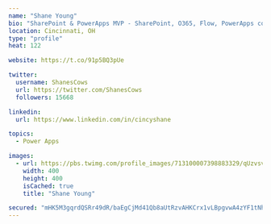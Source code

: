 ```yaml
---
name: "Shane Young"
bio: "SharePoint & PowerApps MVP - SharePoint, O365, Flow, PowerApps consulting? @PowerApps911 | Pure Snark? You found it."
location: Cincinnati, OH
type: "profile"
heat: 122

website: https://t.co/91p5BQ3pUe

twitter:
  username: ShanesCows
  url: https://twitter.com/ShanesCows
  followers: 15668

linkedin:
  url: https://www.linkedin.com/in/cincyshane

topics:
  - Power Apps

images:
  - url: https://pbs.twimg.com/profile_images/713100007398883329/qUzvsvQ3_400x400.jpg
    width: 400
    height: 400
    isCached: true
    title: "Shane Young"

secured: "mHK5M3gqrdQSRr49dR/baEgCjMd41Qb8aUtRzvAHKCrx1vLBpgvwA4zYF1tNhhb0sZiVPsbjGneZd7lXUyU7Ixma0LtLZmXJr45tnDgvRDBy+6Vf8FCwxJGE8cgyUKHJv9yn6ZH+vtqkIc8OA9e9wjRTr3P48iIxBfy+6epgVq4p8H858b08IJ6eEejT+nB3HR3ECYe2n3nbwOahNJpxEjPqfDObMBxyv02YPhkQwVKY90heLSE9EEyT9+ROLfQCdM/BXZUG/GX2VOubVaZKZJ3eu4bwlGkIe7mihAZWh3zaH4ZcIE2Oxtk8htgIskI5/sX6Htg8HcTotJiMwXia2F2LRewIaSDHAVkLXTtD+PRpN+ZwZOFV6fYIFoW9ljiqiHlWXv6RLc1yBvGn+ayyik0L3y5ZMk+tWWgR5bGv4FA=;phMJ7682SunhEAku5cTgQA=="
---
```


